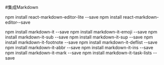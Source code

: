 #集成Markdown

npm install react-markdown-editor-lite --save
npm install react-markdown-editor--save

npm install markdown-it --save
npm install markdown-it-emoji --save
npm install markdown-it-sub --save
npm install markdown-it-sup --save
npm install markdown-it-footnote --save
npm install markdown-it-deflist --save
npm install markdown-it-abbr --save
npm install markdown-it-ins --save
npm install markdown-it-mark --save
npm install markdown-it-task-lists --save


